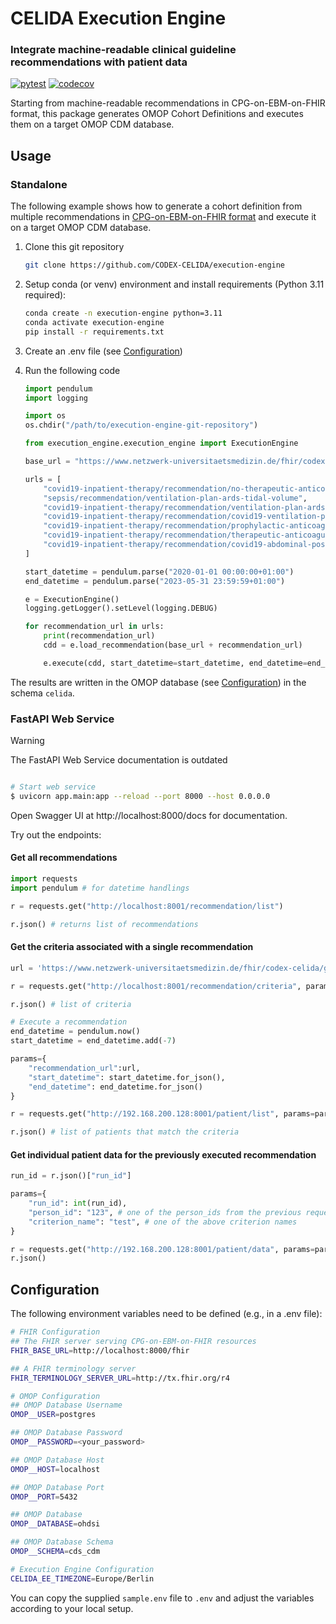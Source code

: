 CELIDA Execution Engine
============================
### Integrate machine-readable clinical guideline recommendations with patient data

[![pytest](https://github.com/CODEX-CELIDA/execution-engine/actions/workflows/test.yml/badge.svg)](https://github.com/CODEX-CELIDA/execution-engine/actions/workflows/test.yml)
[![codecov](https://codecov.io/github/CODEX-CELIDA/execution-engine/branch/main/graph/badge.svg?token=XKACAB96VQ)](https://codecov.io/github/CODEX-CELIDA/execution-engine)



Starting from machine-readable recommendations in CPG-on-EBM-on-FHIR format, this package generates OMOP
Cohort Definitions and executes them on a target OMOP CDM database.

Usage
-----

### Standalone


The following example shows how to generate a cohort definition from multiple recommendations in [CPG-on-EBM-on-FHIR format](https://ceosys.github.io/cpg-on-ebm-on-fhir/)
and execute it on a target OMOP CDM database.

1. Clone this git repository
    ```bash
    git clone https://github.com/CODEX-CELIDA/execution-engine
    ```

2. Setup conda (or venv) environment and install requirements (Python 3.11 required):
    ```bash
    conda create -n execution-engine python=3.11
    conda activate execution-engine
    pip install -r requirements.txt
    ```

3. Create an .env file (see [Configuration](#configuration))

4. Run the following code

   ```python
   import pendulum
   import logging

   import os
   os.chdir("/path/to/execution-engine-git-repository")

   from execution_engine.execution_engine import ExecutionEngine

   base_url = "https://www.netzwerk-universitaetsmedizin.de/fhir/codex-celida/guideline/"

   urls = [
       "covid19-inpatient-therapy/recommendation/no-therapeutic-anticoagulation",
       "sepsis/recommendation/ventilation-plan-ards-tidal-volume",
       "covid19-inpatient-therapy/recommendation/ventilation-plan-ards-tidal-volume",
       "covid19-inpatient-therapy/recommendation/covid19-ventilation-plan-peep",
       "covid19-inpatient-therapy/recommendation/prophylactic-anticoagulation",
       "covid19-inpatient-therapy/recommendation/therapeutic-anticoagulation",
       "covid19-inpatient-therapy/recommendation/covid19-abdominal-positioning-ards",
   ]

   start_datetime = pendulum.parse("2020-01-01 00:00:00+01:00")
   end_datetime = pendulum.parse("2023-05-31 23:59:59+01:00")

   e = ExecutionEngine()
   logging.getLogger().setLevel(logging.DEBUG)

   for recommendation_url in urls:
       print(recommendation_url)
       cdd = e.load_recommendation(base_url + recommendation_url)

       e.execute(cdd, start_datetime=start_datetime, end_datetime=end_datetime)
   ```

The results are written in the OMOP database (see [Configuration](#configuration)) in the schema `celida`.

### FastAPI Web Service

> [!WARNING]
> The FastAPI Web Service documentation is outdated

```bash

# Start web service
$ uvicorn app.main:app --reload --port 8000 --host 0.0.0.0
```

Open Swagger UI at http://localhost:8000/docs for documentation.

Try out the endpoints:
#### Get all recommendations

```python
import requests
import pendulum # for datetime handlings

r = requests.get("http://localhost:8001/recommendation/list")

r.json() # returns list of recommendations
```

#### Get the criteria associated with a single recommendation

```python
url = 'https://www.netzwerk-universitaetsmedizin.de/fhir/codex-celida/guideline/covid19-inpatient-therapy/recommendation/no-therapeutic-anticoagulation'

r = requests.get("http://localhost:8001/recommendation/criteria", params={"recommendation_url": url})

r.json() # list of criteria

# Execute a recommendation
end_datetime = pendulum.now()
start_datetime = end_datetime.add(-7)

params={
    "recommendation_url":url,
    "start_datetime": start_datetime.for_json(),
    "end_datetime": end_datetime.for_json()
}

r = requests.get("http://192.168.200.128:8001/patient/list", params=params)

r.json() # list of patients that match the criteria
```

#### Get individual patient data for the previously executed recommendation
```python
run_id = r.json()["run_id"]

params={
    "run_id": int(run_id),
    "person_id": "123", # one of the person_ids from the previous request
    "criterion_name": "test", # one of the above criterion names
}

r = requests.get("http://192.168.200.128:8001/patient/data", params=params)
r.json()
```


## Configuration

The following environment variables need to be defined (e.g., in a .env file):

``` bash
# FHIR Configuration
## The FHIR server serving CPG-on-EBM-on-FHIR resources
FHIR_BASE_URL=http://localhost:8000/fhir

## A FHIR terminology server
FHIR_TERMINOLOGY_SERVER_URL=http://tx.fhir.org/r4

# OMOP Configuration
## OMOP Database Username
OMOP__USER=postgres

## OMOP Database Password
OMOP__PASSWORD=<your_password>

## OMOP Database Host
OMOP__HOST=localhost

## OMOP Database Port
OMOP__PORT=5432

## OMOP Database
OMOP__DATABASE=ohdsi

## OMOP Database Schema
OMOP__SCHEMA=cds_cdm

# Execution Engine Configuration
CELIDA_EE_TIMEZONE=Europe/Berlin
```

You can copy the supplied `sample.env` file to `.env` and adjust the variables according to your local setup.
